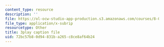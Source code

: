 ```yaml
---
content_type: resource
description: ''
file: https://ol-ocw-studio-app-production.s3.amazonaws.com/courses/8-03sc-physics-iii-vibrations-and-waves-fall-2016/72bc57b80d94831ba265c8ce8af64b24_T2n6fVybLcU.srt
file_type: application/x-subrip
resourcetype: Other
title: 3play caption file
uid: 72bc57b8-0d94-831b-a265-c8ce8af64b24
---
```

